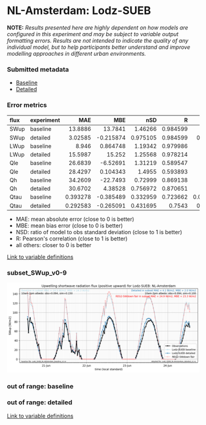 # NL-Amsterdam: Lodz-SUEB

**NOTE:** *Results presented here are highly dependent on how models are configured in this experiment and may be subject to variable output formatting errors. Results are not intended to indicate the quality of any individual model, but to help participants better understand and improve modelling approaches in different urban environments.*

### Submitted metadata

- [Baseline](Lodz-SUEB_NL-Amsterdam_baseline_attrs.md)
- [Detailed](Lodz-SUEB_NL-Amsterdam_detailed_attrs.md)

### Error metrics

| flux   | experiment   |       MAE |        MBE |      nSD |        R |        5th |      95th |      RMSE |    cRMSE |      AMBE |     1-nSD |       1-R |   nSkewness |   nKurtosis |   Overlap |
|:-------|:-------------|----------:|-----------:|---------:|---------:|-----------:|----------:|----------:|---------:|----------:|----------:|----------:|------------:|------------:|----------:|
| SWup   | baseline     | 13.8886   |  13.7841   | 1.46266  | 0.984599 |  1.00467   | 37.107    | 18.7192   | 0.509023 | 13.7841   | 0.462657  | 0.0154008 |   0.0595383 |    0.236022 | 0.0992587 |
| SWup   | detailed     |  3.02585  |  -0.215874 | 0.975105 | 0.984599 |  0.425967  |  0.928999 |  4.36169  | 0.175085 |  0.215874 | 0.0248954 | 0.0154008 |   0.0595383 |    0.236022 | 0.0586045 |
| LWup   | baseline     |  8.946    |   0.864748 | 1.19342  | 0.979986 | 10.0271    | 18.2793   | 11.4305   | 0.291856 |  0.864748 | 0.193415  | 0.0200141 |   0.0397391 |    0.437135 | 0.0996038 |
| LWup   | detailed     | 15.5987   |  15.252    | 1.25568  | 0.978214 |  2.60141   | 39.207    | 20.3903   | 0.34653  | 15.252    | 0.255676  | 0.0217858 |   0.0879299 |    0.267262 | 0.141381  |
| Qle    | baseline     | 26.6839   |  -6.52691  | 1.31219  | 0.589547 |  3.94498   | 35.3111   | 38.6047   | 1.08381  |  6.52691  | 0.312185  | 0.410453  |   0.0111074 |    0.781929 | 0.551868  |
| Qle    | detailed     | 28.4297   |   0.104343 | 1.4955   | 0.593893 |  3.67288   | 53.3638   | 42.4224   | 1.20838  |  0.104343 | 0.495498  | 0.406107  |   0.0760991 |    0.82718  | 0.558021  |
| Qh     | baseline     | 34.2609   | -22.7493   | 0.72999  | 0.869138 |  3.7198    | 60.7179   | 53.0028   | 0.513771 | 22.7493   | 0.27001   | 0.130862  |   0.634511  |    0.708815 | 0.201137  |
| Qh     | detailed     | 30.6702   |   4.38528  | 0.756972 | 0.870651 | 25.3171    | 30.2974   | 47.2465   | 0.504866 |  4.38528  | 0.243028  | 0.129349  |   0.553785  |    0.752349 | 0.189898  |
| Qtau   | baseline     |  0.393278 |  -0.385489 | 0.332959 | 0.723662 |  0.0478651 |  1.17872  |  0.616642 | 0.793071 |  0.385489 | 0.667041  | 0.276338  |   0.315257  |    0.669579 | 0.344806  |
| Qtau   | detailed     |  0.292583 |  -0.265091 | 0.431695 | 0.7543   |  0.023426  |  0.932679 |  0.51706  | 0.731509 |  0.265091 | 0.568305  | 0.2457    |   0.257053  |    0.618464 | 0.243815  |

 - MAE: mean absolute error (close to 0 is better)
 - MBE: mean bias error (close to 0 is better)
 - NSD: ratio of model to obs standard deviation (close to 1 is better)
 - R: Pearson's correlation (close to 1 is better)
 - all others: closer to 0 is better

[Link to variable definitions](../modelattrs/variable_definitions.md)

### <a name="subset_swup_v0-9"></a>subset_SWup_v0-9
[![Lodz-SUEB_NL-Amsterdam_subset_SWup_v0-9.png](Lodz-SUEB_NL-Amsterdam_subset_SWup_v0-9.png)](Lodz-SUEB_NL-Amsterdam_subset_SWup_v0-9.png)

### out of range: baseline


### out of range: detailed



[Link to variable definitions](../modelattrs/variable_definitions.md)

